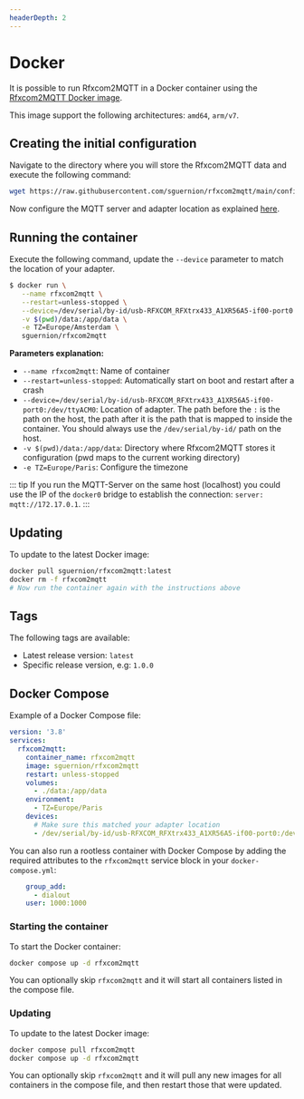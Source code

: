 ```yaml
---
headerDepth: 2
---
```


# Docker
It is possible to run Rfxcom2MQTT in a Docker container using the [Rfxcom2MQTT Docker image](https://hub.docker.com/r/sguernion/rfxcom2mqtt/).

This image support the following architectures: `amd64`, `arm/v7`.

## Creating the initial configuration
Navigate to the directory where you will store the Rfxcom2MQTT data and execute the following command:

```bash
wget https://raw.githubusercontent.com/sguernion/rfxcom2mqtt/main/config/config.yaml -P data
```

Now configure the MQTT server and adapter location as explained [here](./configuration/README.md).

## Running the container

Execute the following command, update the `--device` parameter to match the location of your adapter.

```bash
$ docker run \
   --name rfxcom2mqtt \
   --restart=unless-stopped \
   --device=/dev/serial/by-id/usb-RFXCOM_RFXtrx433_A1XR56A5-if00-port0:/dev/ttyACM0 \
   -v $(pwd)/data:/app/data \
   -e TZ=Europe/Amsterdam \
   sguernion/rfxcom2mqtt
```

**Parameters explanation:**  
* `--name rfxcom2mqtt`: Name of container
* `--restart=unless-stopped`: Automatically start on boot and restart after a crash
* `--device=/dev/serial/by-id/usb-RFXCOM_RFXtrx433_A1XR56A5-if00-port0:/dev/ttyACM0`: Location of adapter. The path before the `:` is the path on the host, the path after it is the path that is mapped to inside the container. You should always use the `/dev/serial/by-id/` path on the host.
* `-v $(pwd)/data:/app/data`: Directory where Rfxcom2MQTT stores it configuration (pwd maps to the current working directory)
* `-e TZ=Europe/Paris`: Configure the timezone

::: tip
If you run the MQTT-Server on the same host (localhost) you could use the IP
of the `docker0` bridge to establish the connection: `server: mqtt://172.17.0.1`.
:::

## Updating
To update to the latest Docker image:
```bash
docker pull sguernion/rfxcom2mqtt:latest
docker rm -f rfxcom2mqtt
# Now run the container again with the instructions above
```

## Tags
The following tags are available:
- Latest release version: `latest`
- Specific release version, e.g: `1.0.0`

## Docker Compose

Example of a Docker Compose file:

```yaml
version: '3.8'
services:
  rfxcom2mqtt:
    container_name: rfxcom2mqtt
    image: sguernion/rfxcom2mqtt
    restart: unless-stopped
    volumes:
      - ./data:/app/data
    environment:
      - TZ=Europe/Paris
    devices:
      # Make sure this matched your adapter location
      - /dev/serial/by-id/usb-RFXCOM_RFXtrx433_A1XR56A5-if00-port0:/dev/ttyACM0
```

You can also run a rootless container with Docker Compose by adding the required attributes to the `rfxcom2mqtt` service block in your `docker-compose.yml`:

```yaml
    group_add:
      - dialout
    user: 1000:1000
```
### Starting the container
To start the Docker container:
```bash
docker compose up -d rfxcom2mqtt
```

You can optionally skip `rfxcom2mqtt` and it will start all containers listed in the compose file.

### Updating
To update to the latest Docker image:
```bash
docker compose pull rfxcom2mqtt
docker compose up -d rfxcom2mqtt
```

You can optionally skip `rfxcom2mqtt` and it will pull any new images for all containers in the compose file, and then restart those that were updated.
